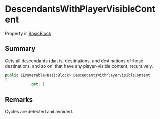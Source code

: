 # DescendantsWithPlayerVisibleContent

Property in [BasicBlock](yarn.compiler.basicblock.md)

## Summary

Gets all descendants (that is, destinations, and destinations of those destinations, and so on) that have any player-visible content, recursively.

```csharp
public IEnumerable<BasicBlock> DescendantsWithPlayerVisibleContent
{
            get; }
```

## Remarks

Cycles are detected and avoided.
